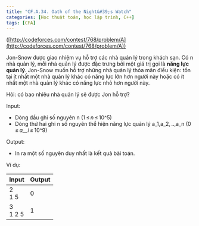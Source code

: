 ```yaml
---
title: "CF.A.34. Oath of the Night&#39;s Watch"
categories: [Học thuật toán, học lập trình, C++]
tags: [CFA]
---
```


([http://codeforces.com/contest/768/problem/A](http://codeforces.com/contest/768/problem/A))

Jon-Snow được giao nhiệm vụ hỗ trợ các nhà quản lý trong khách sạn. Có n nhà quản lý, mỗi nhà quản lý được đặc trưng bởi một giá trị gọi là **năng lực quản lý**. Jon-Snow muốn hỗ trợ những nhà quản lý thỏa mãn điều kiện: tồn tại ít nhất một nhà quản lý khác có năng lực lớn hơn người này hoặc có ít nhất một nhà quản lý khác có năng lực nhỏ hơn người này.

Hỏi: có bao nhiêu nhà quản lý sẽ được Jon hỗ trợ?

Input:

- Dòng đầu ghi số nguyên n (1 ≤ _n_ ≤ 10^5)
- Dòng thứ hai ghi n số nguyên thể hiện năng lực quản lý a_1,a_2, ..,a_n (0 ≤ _a__i_ ≤ 10^9)

Output:

- In ra một số nguyên duy nhất là kết quả bài toán.

Ví dụ:

| **Input** | **Output** |
| --- | --- |
| 2<br>1 5 | 0 |
| 3<br>1 2 5 | 1